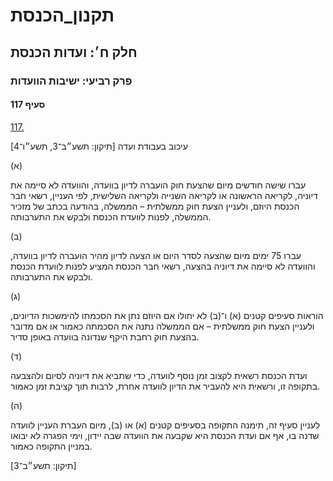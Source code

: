 # תקנון_הכנסת

## חלק ח׳: ועדות הכנסת

### פרק רביעי: ישיבות הוועדות

#### סעיף 117

[117.](https://he.wikisource.org/wiki/תקנון_הכנסת#s_yp_117)

עיכוב בעבודת ועדה [תיקון: תשע״ב־3, תשע״ו־4]

(א)

עברו שישה
חודשים מיום שהצעת חוק הועברה לדיון בוועדה, והוועדה לא סיימה את דיוניה,
לקריאה הראשונה או לקריאה השנייה ולקריאה השלישית, לפי העניין, רשאי חבר
הכנסת היוזם, ולעניין הצעת חוק ממשלתית – הממשלה, בהודעה בכתב של מזכיר
הממשלה, לפנות לוועדת הכנסת ולבקש את התערבותה.

(ב)

עברו 75
ימים מיום שהצעה לסדר היום או הצעה לדיון מהיר הועברה לדיון בוועדה,
והוועדה לא סיימה את דיוניה בהצעה, רשאי חבר הכנסת המציע לפנות לוועדת
הכנסת ולבקש את התערבותה.

(ג)

הוראות
סעיפים קטנים (א) ו־(ב) לא יחולו אם היוזם נתן את הסכמתו להימשכות הדיונים,
ולעניין הצעת חוק ממשלתית – אם הממשלה נתנה את הסכמתה כאמור או אם מדובר
בהצעת חוק רחבת היקף שנדונה בוועדה באופן סדיר.

(ד)

ועדת הכנסת
רשאית לקצוב זמן נוסף לוועדה, כדי שתביא את דיוניה לסיום ולהצבעה בתקופה
זו, ורשאית היא להעביר את הדיון לוועדה אחרת, לרבות תוך קציבת זמן כאמור.

(ה)

לעניין
סעיף זה, תימנה התקופה בסעיפים קטנים (א) או (ב), מיום העברת העניין לוועדה
שדנה בו, אף אם ועדת הכנסת היא שקבעה את הוועדה שבה יידון, וימי הפגרה לא
יבואו במניין התקופה כאמור.

[תיקון: תשע״ב־3]